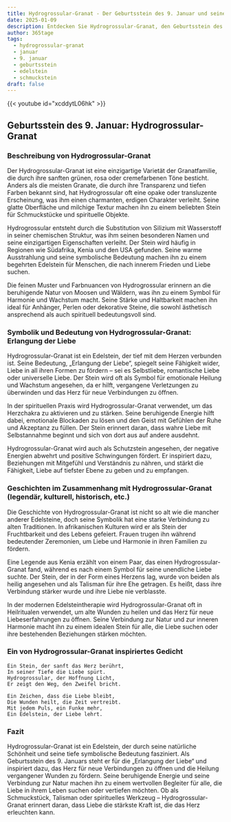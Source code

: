 ```yaml
---
title: Hydrogrossular-Granat - Der Geburtsstein des 9. Januar und seine Bedeutung
date: 2025-01-09
description: Entdecken Sie Hydrogrossular-Granat, den Geburtsstein des 9. Januar, der Erlangung der Liebe symbolisiert. Seine Symbolik und Geschichte werden Sie inspirieren.
author: 365tage
tags:
  - hydrogrossular-granat
  - januar
  - 9. januar
  - geburtsstein
  - edelstein
  - schmuckstein
draft: false
---
```


{{< youtube id="xcddytL06hk" >}}

## Geburtsstein des 9. Januar: Hydrogrossular-Granat

### Beschreibung von Hydrogrossular-Granat

Der Hydrogrossular-Granat ist eine einzigartige Varietät der Granatfamilie, die durch ihre sanften grünen, rosa oder cremefarbenen Töne besticht. Anders als die meisten Granate, die durch ihre Transparenz und tiefen Farben bekannt sind, hat Hydrogrossular oft eine opake oder transluzente Erscheinung, was ihm einen charmanten, erdigen Charakter verleiht. Seine glatte Oberfläche und milchige Textur machen ihn zu einem beliebten Stein für Schmuckstücke und spirituelle Objekte.

Hydrogrossular entsteht durch die Substitution von Silizium mit Wasserstoff in seiner chemischen Struktur, was ihm seinen besonderen Namen und seine einzigartigen Eigenschaften verleiht. Der Stein wird häufig in Regionen wie Südafrika, Kenia und den USA gefunden. Seine warme Ausstrahlung und seine symbolische Bedeutung machen ihn zu einem begehrten Edelstein für Menschen, die nach innerem Frieden und Liebe suchen.

Die feinen Muster und Farbnuancen von Hydrogrossular erinnern an die beruhigende Natur von Moosen und Wäldern, was ihn zu einem Symbol für Harmonie und Wachstum macht. Seine Stärke und Haltbarkeit machen ihn ideal für Anhänger, Perlen oder dekorative Steine, die sowohl ästhetisch ansprechend als auch spirituell bedeutungsvoll sind.

### Symbolik und Bedeutung von Hydrogrossular-Granat: Erlangung der Liebe

Hydrogrossular-Granat ist ein Edelstein, der tief mit dem Herzen verbunden ist. Seine Bedeutung, „Erlangung der Liebe“, spiegelt seine Fähigkeit wider, Liebe in all ihren Formen zu fördern – sei es Selbstliebe, romantische Liebe oder universelle Liebe. Der Stein wird oft als Symbol für emotionale Heilung und Wachstum angesehen, da er hilft, vergangene Verletzungen zu überwinden und das Herz für neue Verbindungen zu öffnen.

In der spirituellen Praxis wird Hydrogrossular-Granat verwendet, um das Herzchakra zu aktivieren und zu stärken. Seine beruhigende Energie hilft dabei, emotionale Blockaden zu lösen und den Geist mit Gefühlen der Ruhe und Akzeptanz zu füllen. Der Stein erinnert daran, dass wahre Liebe mit Selbstannahme beginnt und sich von dort aus auf andere ausdehnt.

Hydrogrossular-Granat wird auch als Schutzstein angesehen, der negative Energien abwehrt und positive Schwingungen fördert. Er inspiriert dazu, Beziehungen mit Mitgefühl und Verständnis zu nähren, und stärkt die Fähigkeit, Liebe auf tiefster Ebene zu geben und zu empfangen.

### Geschichten im Zusammenhang mit Hydrogrossular-Granat (legendär, kulturell, historisch, etc.)

Die Geschichte von Hydrogrossular-Granat ist nicht so alt wie die mancher anderer Edelsteine, doch seine Symbolik hat eine starke Verbindung zu alten Traditionen. In afrikanischen Kulturen wird er als Stein der Fruchtbarkeit und des Lebens gefeiert. Frauen trugen ihn während bedeutender Zeremonien, um Liebe und Harmonie in ihren Familien zu fördern.

Eine Legende aus Kenia erzählt von einem Paar, das einen Hydrogrossular-Granat fand, während es nach einem Symbol für seine unendliche Liebe suchte. Der Stein, der in der Form eines Herzens lag, wurde von beiden als heilig angesehen und als Talisman für ihre Ehe getragen. Es heißt, dass ihre Verbindung stärker wurde und ihre Liebe nie verblasste.

In der modernen Edelsteintherapie wird Hydrogrossular-Granat oft in Heilritualen verwendet, um alte Wunden zu heilen und das Herz für neue Liebeserfahrungen zu öffnen. Seine Verbindung zur Natur und zur inneren Harmonie macht ihn zu einem idealen Stein für alle, die Liebe suchen oder ihre bestehenden Beziehungen stärken möchten.

### Ein von Hydrogrossular-Granat inspiriertes Gedicht

```
Ein Stein, der sanft das Herz berührt,  
In seiner Tiefe die Liebe spürt.  
Hydrogrossular, der Hoffnung Licht,  
Er zeigt den Weg, den Zweifel bricht.  

Ein Zeichen, dass die Liebe bleibt,  
Die Wunden heilt, die Zeit vertreibt.  
Mit jedem Puls, ein Funke mehr,  
Ein Edelstein, der Liebe lehrt.  
```

### Fazit

Hydrogrossular-Granat ist ein Edelstein, der durch seine natürliche Schönheit und seine tiefe symbolische Bedeutung fasziniert. Als Geburtsstein des 9. Januars steht er für die „Erlangung der Liebe“ und inspiriert dazu, das Herz für neue Verbindungen zu öffnen und die Heilung vergangener Wunden zu fördern. Seine beruhigende Energie und seine Verbindung zur Natur machen ihn zu einem wertvollen Begleiter für alle, die Liebe in ihrem Leben suchen oder vertiefen möchten. Ob als Schmuckstück, Talisman oder spirituelles Werkzeug – Hydrogrossular-Granat erinnert daran, dass Liebe die stärkste Kraft ist, die das Herz erleuchten kann.
